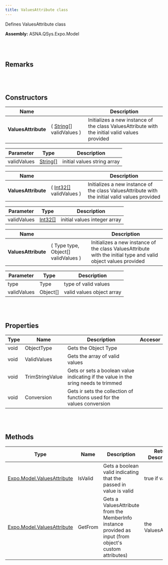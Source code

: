 ```yaml
---
title: ValuesAttribute class
---
```


Defines ValuesAttribute class

**Assembly:** ASNA.QSys.Expo.Model

<br>
<br>

## Remarks

<br>
<br>

## Constructors

| Name |  | Description |
| --- | --- | --- |
**ValuesAttribute** | ( [String[]](https://docs.microsoft.com/en-us/dotnet/api/system.string?view=net-5.0) validValues ) | Initializes a new instance of the class ValuesAttribute with the initial valid values provided


| Parameter | Type | Description
| --- | --- | ---
| validValues | [String[]](https://docs.microsoft.com/en-us/dotnet/api/system.string?view=net-5.0) | initial values string array 

| Name |  | Description |
| --- | --- | --- |
**ValuesAttribute** | ( [Int32[]](https://docs.microsoft.com/en-us/dotnet/api/system.int32?view=net-5.0) validValues ) | Initializes a new instance of the class ValuesAttribute with the initial valid values provided


| Parameter | Type | Description
| --- | --- | ---
| validValues | [Int32[]](https://docs.microsoft.com/en-us/dotnet/api/system.int32?view=net-5.0) | initial values integer array 

| Name |  | Description |
| --- | --- | --- |
**ValuesAttribute** | ( Type type, Object[] validValues ) | Initializes a new instance of the class ValuesAttribute with the initial type and valid object values provided


| Parameter | Type | Description
| --- | --- | ---
| type | Type | type of valid values 
| validValues | Object[] | valid values object array 


<br>
<br>

## Properties

| Type | Name | Description | Accesor
| --- | --- | --- | --- 
| void | ObjectType | Gets the Object Type | 
| void | ValidValues | Gets the array of valid values | 
| void | TrimStringValue | Gets or sets a boolean value indicating if the value in the sring needs te trimmed | 
| void | Conversion | Gets ir sets the collection of functions used for the values conversion | 

<br>
<br>

## Methods

| Type | Name | Description | Return Description 
| --- | --- | --- | --- 
| [Expo.Model.ValuesAttribute](/reference/asna-qsys-expo/expo-model/values-attribute.html) | IsValid | Gets a boolean valid indicating that the passed in value is valid | true if valid
| [Expo.Model.ValuesAttribute](/reference/asna-qsys-expo/expo-model/values-attribute.html) | GetFrom | Gets a ValuesAttribute from the MemberInfo instance provided as input (from object's custom attributes) | the ValuesAttribute

<br>
<br>

